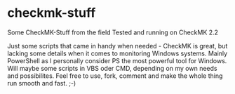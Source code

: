 # checkmk-stuff
Some CheckMK-Stuff from the field
Tested and running on CheckMK 2.2

Just some scripts that came in handy when needed - CheckMK is great, but lacking some details when it comes to monitoring Windows systems.
Mainly PowerShell as I personally consider PS the most powerful tool for Windows. Will maybe some scripts in VBS oder CMD, depending on my own needs and possibilites.
Feel free to use, fork, comment and make the whole thing run smooth and fast. ;-)
